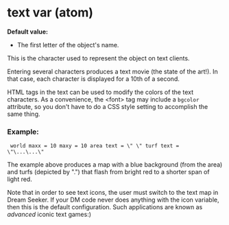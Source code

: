 # text var (atom)
**Default value:**
+   The first letter of the object\'s name.


This is the character used to represent the object on text
clients. 

Entering several characters produces a text movie (the
state of the art!). In that case, each character is displayed for a 10th
of a second. 

HTML tags in the text can be used to modify the
colors of the text characters. As a convenience, the \<font\> tag may
include a `bgcolor` attribute, so you don\'t have to do a CSS style
setting to accomplish the same thing.
### Example:

```
 world maxx = 10 maxy = 10 area text = \" \" turf text =
\"\...\...\" 
```
 

The example above produces a map with a
blue background (from the area) and turfs (depicted by \".\") that flash
from bright red to a shorter span of light red. 

Note that in
order to see text icons, the user must switch to the text map in Dream
Seeker. If your DM code never does anything with the icon variable, then
this is the default configuration. Such applications are known as
*advanced* iconic text games:)